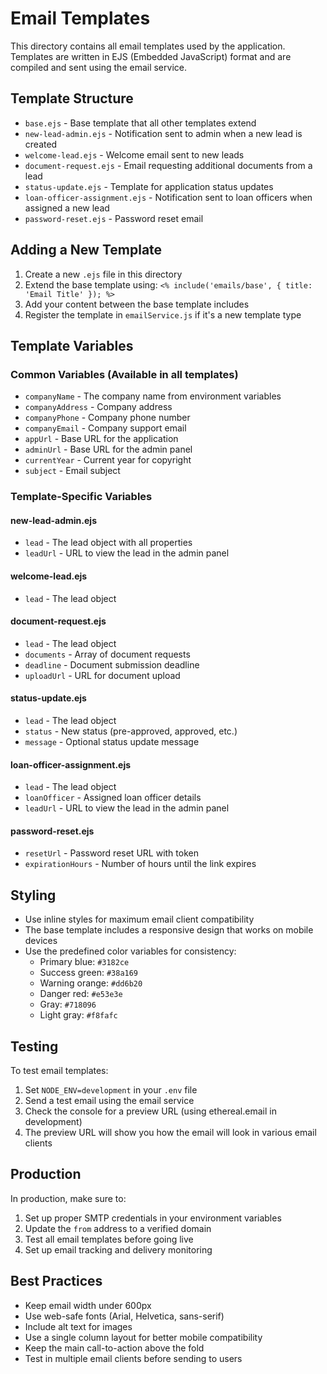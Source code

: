 # Email Templates

This directory contains all email templates used by the application. Templates are written in EJS (Embedded JavaScript) format and are compiled and sent using the email service.

## Template Structure

- `base.ejs` - Base template that all other templates extend
- `new-lead-admin.ejs` - Notification sent to admin when a new lead is created
- `welcome-lead.ejs` - Welcome email sent to new leads
- `document-request.ejs` - Email requesting additional documents from a lead
- `status-update.ejs` - Template for application status updates
- `loan-officer-assignment.ejs` - Notification sent to loan officers when assigned a new lead
- `password-reset.ejs` - Password reset email

## Adding a New Template

1. Create a new `.ejs` file in this directory
2. Extend the base template using: `<% include('emails/base', { title: 'Email Title' }); %>`
3. Add your content between the base template includes
4. Register the template in `emailService.js` if it's a new template type

## Template Variables

### Common Variables (Available in all templates)

- `companyName` - The company name from environment variables
- `companyAddress` - Company address
- `companyPhone` - Company phone number
- `companyEmail` - Company support email
- `appUrl` - Base URL for the application
- `adminUrl` - Base URL for the admin panel
- `currentYear` - Current year for copyright
- `subject` - Email subject

### Template-Specific Variables

#### new-lead-admin.ejs
- `lead` - The lead object with all properties
- `leadUrl` - URL to view the lead in the admin panel

#### welcome-lead.ejs
- `lead` - The lead object

#### document-request.ejs
- `lead` - The lead object
- `documents` - Array of document requests
- `deadline` - Document submission deadline
- `uploadUrl` - URL for document upload

#### status-update.ejs
- `lead` - The lead object
- `status` - New status (pre-approved, approved, etc.)
- `message` - Optional status update message

#### loan-officer-assignment.ejs
- `lead` - The lead object
- `loanOfficer` - Assigned loan officer details
- `leadUrl` - URL to view the lead in the admin panel

#### password-reset.ejs
- `resetUrl` - Password reset URL with token
- `expirationHours` - Number of hours until the link expires

## Styling

- Use inline styles for maximum email client compatibility
- The base template includes a responsive design that works on mobile devices
- Use the predefined color variables for consistency:
  - Primary blue: `#3182ce`
  - Success green: `#38a169`
  - Warning orange: `#dd6b20`
  - Danger red: `#e53e3e`
  - Gray: `#718096`
  - Light gray: `#f8fafc`

## Testing

To test email templates:

1. Set `NODE_ENV=development` in your `.env` file
2. Send a test email using the email service
3. Check the console for a preview URL (using ethereal.email in development)
4. The preview URL will show you how the email will look in various email clients

## Production

In production, make sure to:

1. Set up proper SMTP credentials in your environment variables
2. Update the `from` address to a verified domain
3. Test all email templates before going live
4. Set up email tracking and delivery monitoring

## Best Practices

- Keep email width under 600px
- Use web-safe fonts (Arial, Helvetica, sans-serif)
- Include alt text for images
- Use a single column layout for better mobile compatibility
- Keep the main call-to-action above the fold
- Test in multiple email clients before sending to users
